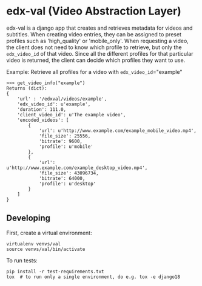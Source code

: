 edx-val (Video Abstraction Layer)
=================================

edx-val is a django app that creates and retrieves metadata for videos and subtitles. When creating video entries, they can be assigned to preset profiles such as 'high_quality' or 'mobile_only'. When requesting a video, the client does not need to know which profile to retrieve, but only the `edx_video_id` of that video. Since all the different profiles for that particular video is returned, the client can decide which profiles they want to use. 
 
Example:
Retrieve all profiles for a video with `edx_video_id`="example"
```
>>> get_video_info("example")
Returns (dict):
{
    'url' : '/edxval/videos/example',
    'edx_video_id': u'example',
    'duration': 111.0,
    'client_video_id': u'The example video',
    'encoded_videos': [
        {
            'url': u'http://www.example.com/example_mobile_video.mp4',
            'file_size': 25556,
            'bitrate': 9600,
            'profile': u'mobile'
        },
        {
            'url': u'http://www.example.com/example_desktop_video.mp4',
            'file_size': 43096734,
            'bitrate': 64000,
            'profile': u'desktop'
        }
    ]
}
```
 
Developing
-----------------
First, create a virtual environment:
```
virtualenv venvs/val
source venvs/val/bin/activate
```

To run tests:
```
pip install -r test-requirements.txt
tox  # to run only a single environment, do e.g. tox -e django18
```

